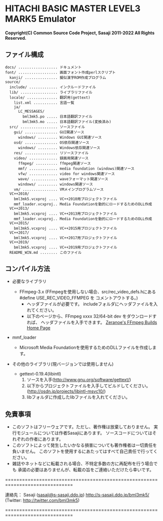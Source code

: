 # HITACHI BASIC MASTER LEVEL3 MARK5 Emulator

#### Copyright(C) Common Source Code Project, Sasaji 2011-2022 All Rights Reserved.

## ファイル構成

    docs/ .................. ドキュメント
    font/ .................. 画面フォント作成perlスクリプト
      kanji/ ............... 擬似漢字ROM作成プログラム
    source/
      include/ ............. インクルードファイル
      lib/ ................. ライブラリファイル
      locale/ .............. 翻訳用(gettext)
        list.xml ........... 言語一覧
        ja/
          LC_MESSAGES/
            bml3mk5.po ..... 日本語翻訳ファイル
            bml3mk5.mo ..... 日本語翻訳ファイル(変換済み)
      src/ ................. ソースファイル
        gui/ ............... GUI関連ソース
          windows/ ......... Windows GUI関連ソース
        osd/ ............... OS依存関連ソース
          windows/ ......... Windows依存関連ソース
        res/ ............... リソースファイル
        video/ ............. 録画用関連ソース
          ffmpeg/ .......... ffmpeg関連ソース
          mmf/ ............. media foundation (windows)関連ソース
          vfw/ ............. video for windows関連ソース
          wave/ ............ waveフォーマット関連ソース
          windows/ ......... windows関連ソース
        vm/ ................ VMメインプログラムソース
      VC++2010/
        bml3mk5.vcxproj .... VC++2010用プロジェクトファイル
        mmf_loader.vcxproj.. Media Foundationを動的にロードするためのDLL作成
      VC++2013/
        bml3mk5.vcxproj .... VC++2013用プロジェクトファイル
        mmf_loader.vcxproj.. Media Foundationを動的にロードするためのDLL作成
      VC++2015/
        bml3mk5.vcxproj .... VC++2015用プロジェクトファイル
      VC++2017/
        bml3mk5.vcxproj .... VC++2017用プロジェクトファイル
      VC++2019/
        bml3mk5.vcxproj .... VC++2019用プロジェクトファイル
      README_WIN.md ........ このファイル

## コンパイル方法

* 必要なライブラリ
  * FFmpeg-3.x
   (FFmpegを使用しない場合、src/rec_video_defs.hにある #define USE_REC_VIDEO_FFMPEG を
    コメントアウトする。)
    * ヘッダファイルが必要です。
    includeフォルダにヘッダファイルを入れてください。
    * 以下のページから、FFmpeg xxxx 32/64-bit dev をダウンロードすれば、
    ヘッダファイルを入手できます。
    [Zeranoe's FFmpeg Builds Home Page](http://ffmpeg.zeranoe.com/builds/)

* mmf_loader
  * Microsoft Media Foundationを使用するためのDLLファイルを作成します。

* その他のライブラリ(現バージョンでは使用しません)
  * gettext-0.19.4(libintl)
    1. ソースを入手(http://www.gnu.org/software/gettext/)
    2. 以下からプロジェクトファイルを入手してビルドしてください。
       (http://osdn.jp/projects/libintl-msvc10/)
    3. libフォルダに作成したlibファイルを入れてください。


## 免責事項

* このソフトはフリーウェアです。ただし、著作権は放棄しておりません。
  実行モジュールについては作者Sasajiにあります。
  ソースコードについてはそれぞれの作者にあります。
* このソフトによって発生したいかなる損害についても著作権者は一切責任を負いません。
  このソフトを使用するにあたってはすべて自己責任で行ってください。
* 雑誌やネットなどに転載される場合、不特定多数の方に再配布を行う場合でも
  承諾の必要はありませんが、転載の旨をご連絡いただけたら幸いです。


==============================================================================

連絡先：
  Sasaji (sasaji@s-sasaji.ddo.jp)
  http://s-sasaji.ddo.jp/bml3mk5/
  (Twitter: http://twitter.com/bml3mk5)

==============================================================================


